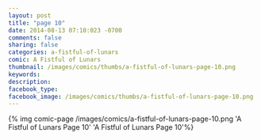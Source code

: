 ```yaml
---
layout: post
title: "page 10"
date: 2014-08-13 07:10:023 -0700
comments: false
sharing: false
categories: a-fistful-of-lunars
comic: A Fistful of Lunars
thumbnail: /images/comics/thumbs/a-fistful-of-lunars-page-10.png
keywords: 
description: 
facebook_type: 
facebook_image: /images/comics/thumbs/a-fistful-of-lunars-page-10.png
---
```

{% img comic-page /images/comics/a-fistful-of-lunars-page-10.png 'A Fistful of Lunars Page 10' 'A Fistful of Lunars Page 10'%}